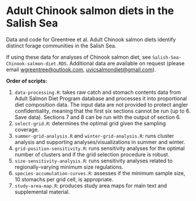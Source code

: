# Adult Chinook salmon diets in the Salish Sea

Data and code for Greentree et al. Adult Chinook salmon diets identify distinct forage communities in the Salish Sea.

If using these data for analyses of Chinook salmon diet, see `Salish-Sea-Chinook-salmon-diet.RDS`. Additional data are available on request (please email wgreentree@outlook.com, uvicsalmondiet@gmail.com).

**Order of scripts:**

1.  `data-processing.R`: takes raw catch and stomach contents data from Adult Salmon Diet Program database and processes it into proportional diet composition data. The input data are not provided to protect angler confidentiality, meaning that the first six sections cannot be run (up to 6. Save data). Sections 7 and 8 can be run with the output of section 6.
2.  `select-grid.R`: determines the optimal grid given the sampling coverage.
3.  `summer-grid-analysis.R` and `winter-grid-analysis.R`: runs cluster analysis and supporting analyses/visualizations in summer and winter.
4.  `grid-position-sensitivity.R`: runs sensitivity analyses for the optimal number of clusters and if the grid selection procedure is robust.
5. `size-sensitivity-analysis.R`: runs sensitivity analyses related to regionally-varying minimum size regulations.
6. `species-accumulation-curves.R`: assesses if the minimum sample size, 10 stomachs per grid cell, is appropriate.
7. `study-area-map.R`: produces study area maps for main text and supplemental material.

